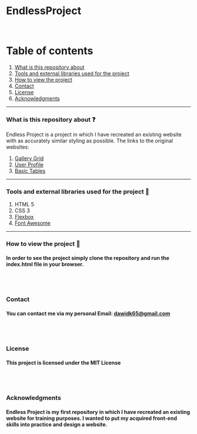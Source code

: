 # EndlessProject
&nbsp;

# Table of contents
1. [What is this repository about](#introduction)
2. [Tools and external libraries used for the project](#tools)
3. [How to view the project](#installation)
4. [Contact](#Contact)
5. [License](#License)
6. [Acknowledgments](#Acknowledgments)
&nbsp;
---

### What is this repository about ❓

Endless Project is a project in which I have recreated an existing website with as accurately similar styling as possible. The links to the original websites:
1. [Gallery Grid](http://react.pixelstrap.com/endless/gallery/imageGallery#javascript)
2. [User Profile](http://react.pixelstrap.com/endless/users/userProfile#javascript)
3. [Basic Tables](http://react.pixelstrap.com/endless/table/basic#javascript)
&nbsp;
---

### Tools and external libraries used for the project 🔧
1. HTML 5
2. CSS 3
3. [Flexbox](https://css-tricks.com/snippets/css/a-guide-to-flexbox/)
4. [Font Awesome](https://fontawesome.com/)
&nbsp;
---

### How to view the project 📀

#### In order to see the project simply clone the repository and run the index.html file in your browser.
&nbsp;
---

### Contact

#### You can contact me via my personal Email: dawidk65@gmail.com
&nbsp;
---

### License

#### This project is licensed under the MIT License
&nbsp;
---

### Acknowledgments

#### Endless Project is my first repository in which I have recreated an existing website for training purposes. I wanted to put my acquired front-end skills into practice and design a website.
&nbsp;
